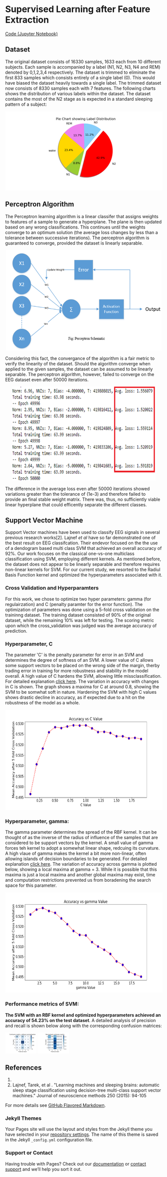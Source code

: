 # Supervised Learning after Feature Extraction
[Code (Jupyter Notebook)](https://nbviewer.jupyter.org/github/fkarimzadeh6/CX4240_project/blob/Nael/clustering_top_v2.ipynb)
## Dataset
The original dataset consists of 16330 samples, 1633 each from 10 different subjects. Each sample is accompanied by a label (N1, N2, N3, N4 and REM) denoted by 0,1,2,3,4 respectively. The dataset is trimmed to eliminate the first 833 samples which consists entirely of a single label (0). This would have biased the dataset heavily towards a single label. The trimmed dataset now consists of 8330 samples each with 7 features. The following charts shows the distribution of various labels within the dataset. The dataset contains the most of the N2 stage as is expected in a standard sleeping pattern of a subject:

![image](https://github.com/fkarimzadeh6/CX4240_project/blob/Nael/pics/pie.png)

## Perceptron Algorithm 
The Perceptron learning algorithm is a linear classifer that assigns weights to features of a sample to generate a hyperplane. The plane  is then updated based on any wrong classifications. This continues until the weights converge to an optimum solution (the average loss changes by less than a tolerance between successive iterations). The perceptron algorithm is guaranteed to converge, provided the dataset is linearly separable. 

<p align="center">
  <img width="500" height="320" src="https://github.com/fkarimzadeh6/CX4240_project/blob/Nael/pics/Capture.PNG">
</p>

Considering this fact, the convergance of the algorithm is a fair metric to verify the linearity of the dataset. Should the algorithm converge when applied to the given samples, the dataset can be assumed to be linearly separable. The perceptron algorithm, however, failed to converge on the EEG dataset even after 50000 iterations. 
<p align="center">
  <img width="460" height="300" src="https://github.com/fkarimzadeh6/CX4240_project/blob/Nael/pics/perceptronloss.png">
</p>
The difference in the average loss even after 50000 iterations showed variations greater than the tolerance of (1e-3) and therefore failed to provide an final stable weight matrix. 
There was, thus, no sufficiently viable linear hyperplane that could efficently separate the different classes. 

## Support Vector Machine
Support Vector machines have been used to classify EEG signals in several previous research works[2]. Lajnef *et al* have so far demonstrated one of the best result on EEG classifcation. Their endevor focused on the the use of a dendogram based multi class SVM that achieved an overall accuracy of 92%. Our work focuses on the classical one-vs-one multiclass classification using SVM, employing different kernels. As mentioned before, the dataset does not appear to be linearly separable and therefore requires non-linear kernels for SVM. For our current study, we resorted to the Radiul Basis Function kernel and optimized the hyperparameters associated with it.

### Cross Validation and Hyperparamters
For this work, we chose to optimize two hyper parameters: gamma (for regulairzation) and C (penalty paramter for the error function). The optimization of parameters was done using a 5-fold cross validation on the traininng dataset. The training dataset consisted of 90% of the original dataset, while the remaining 10% was left for testing. The scoring metric upon which the cross_validation was judged was the average accuracy of prediction. 


### Hyperparameter, C
The parameter 'C' is the penalty parameter for error in an SVM and determines the degree of softness of an SVM. A lower value of C allows some support vectors to be placed on the wrong side of the margin, therby trading error in training for more robustness and stability in the model overall. A high value of C hardens the SVM, allowing little missclassification. For detailed explanation [click here](https://chrisalbon.com/machine_learning/support_vector_machines/svc_parameters_using_rbf_kernel/). 
The variation in accuracy with changes in C is shown. The graph shows a maxima for C at around 0.8, showing the SVM to be somwhat soft in nature. Hardening the SVM with high C values shows drastic decline in accuracy, as if expected due to a hit on the robustness of the model as a whole. 
<p align="center">
  <img width="550" height="320" src="https://github.com/fkarimzadeh6/CX4240_project/blob/Nael/pics/C.png">
</p>

### Hyperparameter, gamma:
The gamma parameter determines the spread of the RBF kernel. It can be thought of as the inverse of the radius of influence of the samples that are considered to be support vectors by the kernel. A small value of gamma forces teh kernel to adopt a somewhat linear shape, redcuing its curvature. A high vlaue of gamma makes the kernel a bit more non-linear, often allowing islands of decision boundaries to be generated. For detailed explanation [click here](https://chrisalbon.com/machine_learning/support_vector_machines/svc_parameters_using_rbf_kernel/).
The variation of accuracy across gamma is plotted below, showing a local maxima at gamma = 3. While it is possible that this maxima is just a local maxima and another global maxima may exist, time and computation restrictions prevented us from boradening the search space for this parameter.
<p align="center">
  <img width="550" height="320" src="https://github.com/fkarimzadeh6/CX4240_project/blob/Nael/pics/gamma.png">
</p>

### Performance metrics of SVM:
**The SVM with an RBF kernel and optimized hyperparameters achieved an accuracy of 54.23% on the test dataset**. A detailed analysis of precision and recall is shown below along with the corresponding confusion matrices:
<p float="left">
  <img src="https://github.com/fkarimzadeh6/CX4240_project/blob/Nael/pics/svmconfusionmatrix.png" width="100" />
  <img src="https://github.com/fkarimzadeh6/CX4240_project/blob/Nael/pics/svmconfusionmatrix2.png" width="100" />
</p>


## References
1. 
2. Lajnef, Tarek, et al . "Learning machines and sleeping brains: automatic sleep stage classification using
decision-tree multi-class support vector machines." Journal of neuroscience methods 250 (2015): 94-105


For more details see [GitHub Flavored Markdown](https://guides.github.com/features/mastering-markdown/).

### Jekyll Themes

Your Pages site will use the layout and styles from the Jekyll theme you have selected in your [repository settings](https://github.com/fkarimzadeh6/CX4240_project/settings). The name of this theme is saved in the Jekyll `_config.yml` configuration file.

### Support or Contact

Having trouble with Pages? Check out our [documentation](https://help.github.com/categories/github-pages-basics/) or [contact support](https://github.com/contact) and we’ll help you sort it out.
